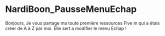 # NardiBoon_PausseMenuEchap
Bonjours, Je vous partage ma toute première ressources Five m qui a étais créer de A à Z par moi. Elle sert a modifier le menu Echap !
